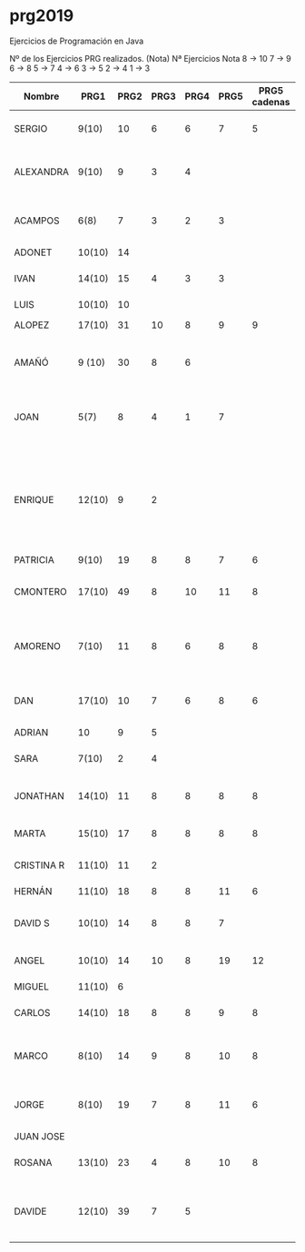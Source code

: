 # prg2019
Ejercicios de Programación en Java

Nº de los Ejercicios PRG realizados. (Nota)
Nª Ejercicios	Nota
8 ->	10
7  ->	9
6	 ->	8
5	 ->	7
4	 ->	6
3	 ->	5
2	 ->	4
1	 ->	3

| Nombre    | PRG1 | PRG2 | PRG3 | PRG4 | PRG5 | PRG5 cadenas| PRG6 | PRG7 | PRG8 |Titulo Proyecto |
| ------    | ---- | ---- | ---- | ---- | ---- | ----------- | ---- | ---- | ---- |--------------- |
| SERGIO    | 9(10)|  10  |   6  |   6  |   7  |      5      |   5  |      |      |8. Taller mecánico Caragols|
| ALEXANDRA | 9(10)|  9   |   3  |   4  |      |             |      |      |      |11. Gestión integral de farmacias Dorar la píldora|
| ACAMPOS   | 6(8) |  7   |   3  |   2  |   3  |             |   6  |      |      |7.Restaurante panza llena corazon contento   |
| ADONET    |10(10)|  14  |      |      |      |             |      |      |      |      |
| IVAN      |14(10)|  15  |   4  |   3  |   3  |             |  8   |      |      |Informatización de un economato|
| LUIS      |10(10)|  10  |      |      |      |             |      |      |      |      |
| ALOPEZ    |17(10)|  31  |  10  |   8  |   9  |      9      |  11  |      |      |Estacion Autobuses|
| AMAÑÓ     |9 (10)|  30  |   8  |   6  |      |             |      |      |      |Proyecto personal: Reserva Negocio|
| JOAN      |  5(7)|   8  |   4  |   1  |   7  |             |      |      |      |Proyecto propio: reserva y ventas entradas evento. |
| ENRIQUE   |12(10)|   9  |   2  |      |      |             |      |      |      |Sistema de abastecimiento de la sección textil de la cadena de hipermercados César Augusto, le atendemos con gusto      |
| PATRICIA  | 9(10)|  19  |   8  |   8  |   7  |      6      |  5   |      |      |      |
| CMONTERO  |17(10)|  49  |   8  |  10  |  11  |      8      |  12  |      |      | MyVet. Proyecto propio sobre veterinaria  
| AMORENO   | 7(10)|  11  |   8  |   6  |   8  |      8      |   8  |      |      | 3. Sistema de reserva y venta de billetes Ferrocarriles Canfranc |
| DAN       |17(10)|  10  |   7  |   6  |   8  |      6      |      |      |      |Agencia de reservas de casas rurales Teruel existe|
| ADRIAN    |  10  |   9  |   5  |      |      |             |      |      |      |      |
| SARA      | 7(10)|  2   |   4  |      |      |             |   4  |      |      |Proyecto personal: Fotografía |
| JONATHAN  |14(10)|  11  |   8  |   8  |  8   |      8      |   6  |      |      |9. Sistema de matriculación IES La Dolores  |
| MARTA     |15(10)|  17  |   8  |   8  |  8   |      8      |   8  |      |      |Casa de la juventud Las Fuentes |
| CRISTINA R|11(10)|  11  |   2  |      |      |             |      |      |      |   14.Gestión casal fallero   |
| HERNÁN    |11(10)|  18  |   8  |   8  |  11  |      6      |      |      |      |Óptica Ojo Avizar      |
| DAVID S   |10(10)|  14  |   8  |   8  |   7  |             |      |      |      | 2. Tienda de electrónica Don electrón     |
| ANGEL     |10(10)|  14  |  10  |   8  |  19  |     12      |      |      |      |Proyecto: Control de visitas|
| MIGUEL    |11(10)|  6   |      |      |      |             |      |      |      |      |
| CARLOS    |14(10)|  18  |   8  |   8  |  9    |        8      |   7  |      |      | Programa de Inventario de Productos  |
| MARCO     | 8(10)|  14  |   9  |   8  |  10  |      8      |   9  |      |      |    Proyecto personal: Plataforma de podcast  |
| JORGE     | 8(10)|  19  |   7  |   8  |  11   |     6      |   9  |      |      |Comunidad de propietarios del edificio Villahermosa      |
| JUAN JOSE |      |      |      |      |      |             |      |      |      |      |
| ROSANA    |13(10)|  23  |   4  |   8  |  10  |     8       |   8  |      |      |Proyecto propio: Fem marketing     |
| DAVIDE    |12(10)|  39  |   7  |   5  |      |             |      |      |      |Proyecto personal: Laboratorio de control de calidad      |

